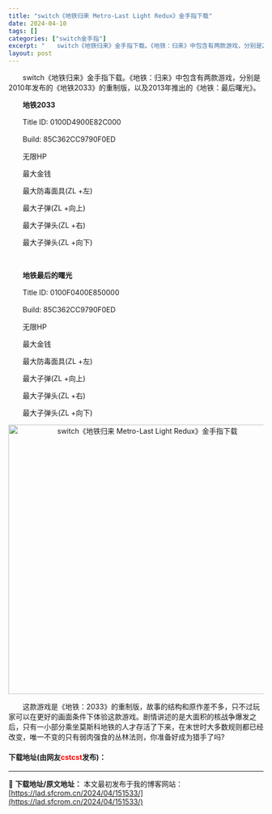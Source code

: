 ```yaml
---
title: "switch《地铁归来 Metro-Last Light Redux》金手指下载"
date: 2024-04-10
tags: []
categories: ["switch金手指"]
excerpt: "　　switch《地铁归来》金手指下载。《地铁：归来》中包含有两款游戏，分别是2010年发布的《地铁2033》的重制版，以及2013年推出的《地铁：最后曙光》。 　　地铁2033 　　Title ID: 0100D4900E82C000 　　Build: 85C362CC9790F0ED 　　无限H&hellip;"
layout: post
---
```


 <p>　　switch《地铁归来》金手指下载。《地铁：归来》中包含有两款游戏，分别是2010年发布的《地铁2033》的重制版，以及2013年推出的《地铁：最后曙光》。</p> <p>　　<strong>地铁2033</strong></p> <p>　　Title ID: 0100D4900E82C000</p> <p>　　Build: 85C362CC9790F0ED</p> <p>　　无限HP</p> <p>　　最大金钱</p> <p>　　最大防毒面具(ZL +左)</p> <p>　　最大子弹(ZL +向上)</p> <p>　　最大子弹头(ZL +右)</p> <p>　　最大子弹头(ZL +向下)</p> <p>&nbsp;</p> <p>　　<strong>地铁最后的曙光</strong></p> <p>　　Title ID: 0100F0400E850000</p> <p>　　Build: 85C362CC9790F0ED</p> <p>　　无限HP</p> <p>　　最大金钱</p> <p>　　最大防毒面具(ZL +左)</p> <p>　　最大子弹(ZL +向上)</p> <p>　　最大子弹头(ZL +右)</p> <p>　　最大子弹头(ZL +向下)</p> <p align="center"><img align="" border="0" src="https://lad.sfcrom.cn/wp-content/uploads/2024/04/20240409_6615d518ba2f2.webp" width="533" alt="switch《地铁归来 Metro-Last Light Redux》金手指下载" /></p> <p>　　这款游戏是《地铁：2033》的重制版，故事的结构和原作差不多，只不过玩家可以在更好的画面条件下体验这款游戏。剧情讲述的是大面积的核战争爆发之后，只有一小部分乘坐莫斯科地铁的人才存活了下来，在末世时大多数规则都已经改变，唯一不变的只有弱肉强食的丛林法则，你准备好成为猎手了吗?</p> <p><h4>下载地址(由网友<font color="red">cstcst</font>发布)：</h4></p> 

---
📖 **下载地址/原文地址：** 本文最初发布于我的博客网站：[https://lad.sfcrom.cn/2024/04/151533/](https://lad.sfcrom.cn/2024/04/151533/)
